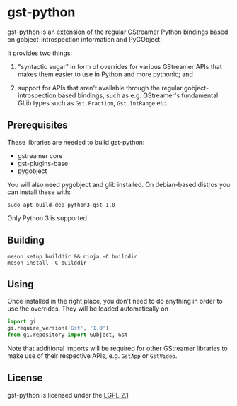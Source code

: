 # gst-python

gst-python is an extension of the regular GStreamer Python bindings
based on gobject-introspection information and PyGObject.

It provides two things:

1. "syntactic sugar" in form of overrides for various GStreamer APIs
   that makes them easier to use in Python and more pythonic; and

2. support for APIs that aren't available through the regular
   gobject-introspection based bindings, such as e.g. GStreamer's
   fundamental GLib types such as `Gst.Fraction`, `Gst.IntRange` etc.

## Prerequisites

These libraries are needed to build gst-python:
 - gstreamer core
 - gst-plugins-base
 - pygobject

You will also need pygobject and glib installed. On debian-based distros
you can install these with:

    sudo apt build-dep python3-gst-1.0

Only Python 3 is supported.

## Building

    meson setup builddir && ninja -C builddir
    meson install -C builddir

## Using

Once installed in the right place, you don't need to do anything in order
to use the overrides. They will be loaded automatically on

```python
import gi
gi.require_version('Gst', '1.0')
from gi.repository import GObject, Gst
```

Note that additional imports will be required for other GStreamer libraries to
make use of their respective APIs, e.g. `GstApp` or `GstVideo`.

## License

gst-python is licensed under the [LGPL 2.1](https://www.gnu.org/licenses/lgpl-2.1.html)
